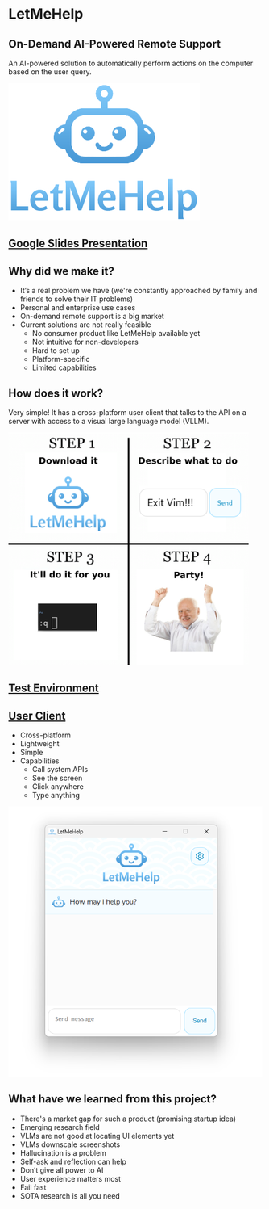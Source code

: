 # LetMeHelp

## On-Demand AI-Powered Remote Support

An AI-powered solution to automatically perform actions on the computer based on the user query.

![](assets/letmehelp.jpg)

## [Google Slides Presentation](https://docs.google.com/presentation/d/1ejqZSFOikY8LfFfq9ocV9vMR6dUskckhHZTmvVDIW4E/edit#slide=id.g3068a5e32e5_0_69)

## Why did we make it?

* It’s a real problem we have (we're constantly approached by family and friends to solve their IT problems)
* Personal and enterprise use cases
* On-demand remote support is a big market
* Current solutions are not really feasible
  * No consumer product like LetMeHelp available yet
  * Not intuitive for non-developers
  * Hard to set up
  * Platform-specific
  * Limited capabilities

## How does it work?

Very simple! It has a cross-platform user client that talks to the API on a server with access to a visual large language model (VLLM).

![alt text](assets/how-to.png)

## [Test Environment](test-environment/README.md)

## [User Client](user-client/README.md)

* Cross-platform
* Lightweight
* Simple
* Capabilities
    * Call system APIs
    * See the screen
    * Click anywhere
    * Type anything

![](assets/screenshot.png)

## What have we learned from this project?

* There's a market gap for such a product (promising startup idea)
* Emerging research field
* VLMs are not good at locating UI elements yet
* VLMs downscale screenshots
* Hallucination is a problem
* Self-ask and reflection can help
* Don’t give all power to AI
* User experience matters most
* Fail fast
* SOTA research is all you need
